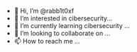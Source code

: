 - 👋 Hi, I’m @rabb1t0xf
- 👀 I’m interested in cibersecurity...
- 🌱 I’m currently learning cibersecurity ...
- 💞️ I’m looking to collaborate on ...
- 📫 How to reach me ...

<!---
rabb1t0xf/rabb1t0xf is a ✨ special ✨ repository because its `README.md` (this file) appears on your GitHub profile.
You can click the Preview link to take a look at your changes.
--->
